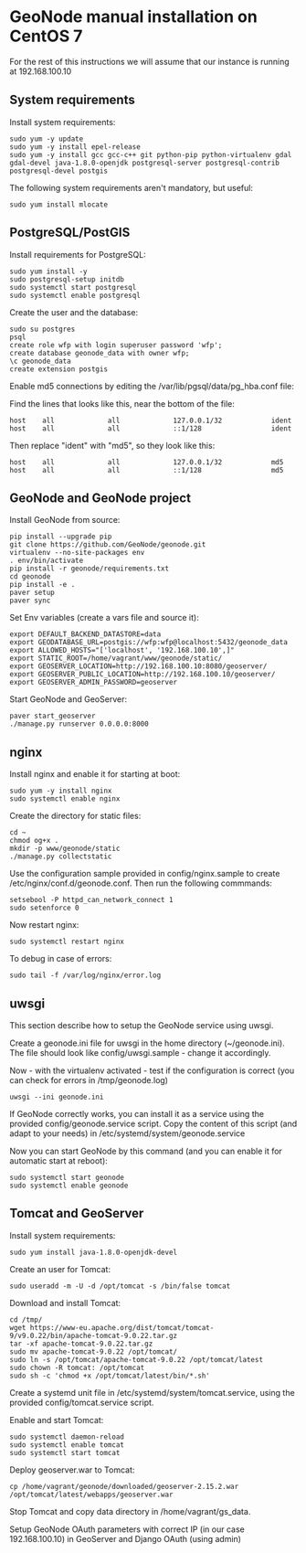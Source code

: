 # GeoNode manual installation on CentOS 7

For the rest of this instructions we will assume that our instance is running at 192.168.100.10

## System requirements

Install system requirements:

```
sudo yum -y update
sudo yum -y install epel-release
sudo yum -y install gcc gcc-c++ git python-pip python-virtualenv gdal gdal-devel java-1.8.0-openjdk postgresql-server postgresql-contrib postgresql-devel postgis
```

The following system requirements aren't mandatory, but useful:

```
sudo yum install mlocate
```

## PostgreSQL/PostGIS

Install requirements for PostgreSQL:

```
sudo yum install -y
sudo postgresql-setup initdb
sudo systemctl start postgresql
sudo systemctl enable postgresql
```

Create the user and the database:

```
sudo su postgres
psql
create role wfp with login superuser password 'wfp';
create database geonode_data with owner wfp;
\c geonode_data
create extension postgis
```

Enable md5 connections by editing the /var/lib/pgsql/data/pg_hba.conf file:

Find the lines that looks like this, near the bottom of the file:

```
host    all             all             127.0.0.1/32            ident
host    all             all             ::1/128                 ident
```

Then replace "ident" with "md5", so they look like this:

```
host    all             all             127.0.0.1/32            md5
host    all             all             ::1/128                 md5
```

## GeoNode and GeoNode project

Install GeoNode from source:

```
pip install --upgrade pip
git clone https://github.com/GeoNode/geonode.git
virtualenv --no-site-packages env
. env/bin/activate
pip install -r geonode/requirements.txt
cd geonode
pip install -e .
paver setup
paver sync
```


Set Env variables (create a vars file and source it):

```
export DEFAULT_BACKEND_DATASTORE=data
export GEODATABASE_URL=postgis://wfp:wfp@localhost:5432/geonode_data
export ALLOWED_HOSTS="['localhost', '192.168.100.10',]"
export STATIC_ROOT=/home/vagrant/www/geonode/static/
export GEOSERVER_LOCATION=http://192.168.100.10:8080/geoserver/
export GEOSERVER_PUBLIC_LOCATION=http://192.168.100.10/geoserver/
export GEOSERVER_ADMIN_PASSWORD=geoserver
```

Start GeoNode and GeoServer:

```
paver start_geoserver
./manage.py runserver 0.0.0.0:8000
```

## nginx

Install nginx and enable it for starting at boot:

```
sudo yum -y install nginx
sudo systemctl enable nginx
```

Create the directory for static files:

```
cd ~
chmod og+x .
mkdir -p www/geonode/static
./manage.py collectstatic
```

Use the configuration sample provided in config/nginx.sample to create /etc/nginx/conf.d/geonode.conf.
Then run the following commmands:

```
setsebool -P httpd_can_network_connect 1
sudo setenforce 0
```

Now restart nginx:

```
sudo systemctl restart nginx
```

To debug in case of errors:

```
sudo tail -f /var/log/nginx/error.log
```

## uwsgi

This section describe how to setup the GeoNode service using uwsgi.

Create a geonode.ini file for uwsgi in the home directory (~/geonode.ini).
The file should look like config/uwsgi.sample - change it accordingly.

Now - with the virtualenv activated - test if the configuration is correct (you can check for errors in /tmp/geonode.log)

```
uwsgi --ini geonode.ini
```

If GeoNode correctly works, you can install it as a service using the provided config/geonode.service script. Copy the content of this script (and adapt to your needs) in /etc/systemd/system/geonode.service


Now you can start GeoNode by this command (and you can enable it for automatic start at reboot):

```
sudo systemctl start geonode
sudo systemctl enable geonode
```

## Tomcat and GeoServer

Install system requirements:

```
sudo yum install java-1.8.0-openjdk-devel
```

Create an user for Tomcat:

```
sudo useradd -m -U -d /opt/tomcat -s /bin/false tomcat
```

Download and install Tomcat:

```
cd /tmp/
wget https://www-eu.apache.org/dist/tomcat/tomcat-9/v9.0.22/bin/apache-tomcat-9.0.22.tar.gz
tar -xf apache-tomcat-9.0.22.tar.gz
sudo mv apache-tomcat-9.0.22 /opt/tomcat/
sudo ln -s /opt/tomcat/apache-tomcat-9.0.22 /opt/tomcat/latest
sudo chown -R tomcat: /opt/tomcat
sudo sh -c 'chmod +x /opt/tomcat/latest/bin/*.sh'
```

Create a systemd unit file in /etc/systemd/system/tomcat.service, using the provided config/tomcat.service script.

Enable and start Tomcat:

```
sudo systemctl daemon-reload
sudo systemctl enable tomcat
sudo systemctl start tomcat
```

Deploy geoserver.war to Tomcat:

```
cp /home/vagrant/geonode/downloaded/geoserver-2.15.2.war /opt/tomcat/latest/webapps/geoserver.war
```

Stop Tomcat and copy data directory in /home/vagrant/gs_data.

Setup GeoNode OAuth parameters with correct IP (in our case 192.168.100.10) in GeoServer and Django OAuth (using admin)

